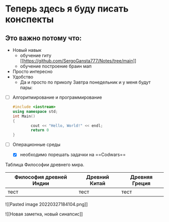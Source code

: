 # Теперь здесь я буду писать конспекты
## Это важно потому что:
* Новый навык
	* обучение гиту [[https://github.com/SergoGansta777/Notes/tree/main]]
	* обучение построение браин мап
* Просто интересно
* Удобство
	* Да и просто по приколу
Завтра понедельник и у меня будут пары:
- [ ] Алгоритмирование и программирование
	```cpp
	#include <iostream>
	using namespace std;
	int Main()
	{
			cout << "Hello, World!" << endl;
			return 0
	}
	```
- [ ] Операционные среды
	- [x] необходимо порешать задачки на  ==Codwars==


Таблица Философии древнего мира.

Философия древней Индии  | Древний Китай | Древняя Греция
------------- | ------------ | ------------------ 
тест | тест | тест 


![[Pasted image 20220327184104.png]]


![[Новая заметка, новый синапсис]]